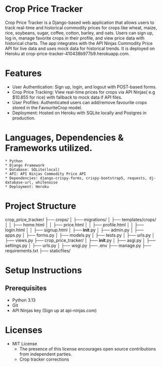# Crop Price Tracker

   Crop Price Tracker is a Django-based web application that allows users to track real-time and historical commodity prices for crops like wheat, maize, rice, soybeans, sugar, coffee, cotton, barley, and oats. Users can sign up, log in, manage favorite crops in their profile, and view price data with historical charts. The app integrates with the API Ninjas Commodity Price API for live data and uses mock data for historical trends. It is deployed on Heroku at crop-price-tracker-410438b977b9.herokuapp.com.

# Features
  * User Authentication: Sign up, login, and logout with POST-based forms.
  * Crop Price Tracking: View real-time prices for crops via API Ninjas( e.g $10.855 for rice) with fallback to mock data if API files.
  * User Profiles: Authenticated users can add/remove favourite crops stored in the FavouriteCrop model.
  * Deployment: Hosted on Heroku with SQLite locally and Postgres in production.

# Languages, Dependencies & Frameworks utilized.
    * Python
    * Django Framework
    * Database: SQLite(local)
    * API: API Ninjas Commodity Price API
    * Dependencies: django-crispy-forms, crispy-bootstrap5, requests, dj-database-url, whitenoise
    * Deployment: Heroku

# Project Structure
crop_price_tracker/
├── crops/
│   ├── migrations/
│   ├── templates/crops/
│   │   ├── home.html
│   │   ├── price.html
│   │   ├── profile.html
│   │   ├── login.html
│   │   ├── signup.html
│   ├── __init__.py
│   ├── admin.py
│   ├── apps.py
│   ├── forms.py
│   ├── models.py
│   ├── tests.py
│   ├── urls.py
│   ├── views.py
├── crop_price_tracker/
│   ├── __init__.py
│   ├── asgi.py
│   ├── settings.py
│   ├── urls.py
│   ├── wsgi.py
├── .env
├── manage.py
├── requirements.txt
├── staticfiles/


# Setup Instructions
## Prerequisites
* Python 3.13
* Git
* API Ninjas key (Sign up at api-ninjas.com)


# Licenses
 * MIT License
    * The presence of this license encourages open source contributions from independent parties.
    * Crop tracker  corrections

